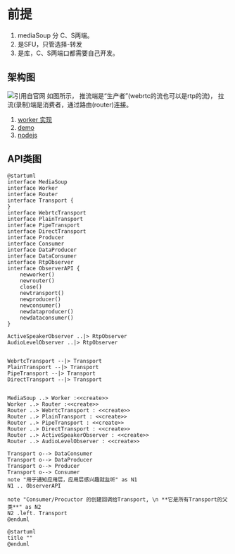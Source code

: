 # 前提
1. mediaSoup 分 C、S两端。  
1. 是SFU，只管选择-转发
1. 是库，C、S两端口都需要自己开发。

## 架构图
![引用自官网](https://mediasoup.org/images/mediasoup-v3-architecture-01.svg)
如图所示， 推流端是“生产者”(webrtc的流也可以是rtp的流)， 拉流(录制)端是消费者，通过路由(router)连接。
1. [worker 实现](./worker.md)
1. [demo](./demo.md)
1. [nodejs](./js.md)
## API类图
```plantuml
@startuml
interface MediaSoup
interface Worker
interface Router
interface Transport {
}
interface WebrtcTransport
interface PlainTransport
interface PipeTransport
interface DirectTransport
interface Producer
interface Consumer
interface DataProducer
interface DataConsumer
interface RtpObserver
interface ObserverAPI {
    newworker()
    newrouter()
    close()
    newtransport()
    newproducer()
    newconsumer()
    newdataproducer()
    newdataconsumer()
}

ActiveSpeakerObserver ..|> RtpObserver
AudioLevelObserver ..|> RtpObserver


WebrtcTransport --|> Transport
PlainTransport --|> Transport
PipeTransport --|> Transport
DirectTransport --|> Transport


MediaSoup ..> Worker :<<create>>
Worker ..> Router :<<create>>
Router ..> WebrtcTransport : <<create>>
Router ..> PlainTransport : <<create>>
Router ..> PipeTransport : <<create>>
Router ..> DirectTransport : <<create>>
Router ..> ActiveSpeakerObserver : <<create>>
Router ..> AudioLevelObserver : <<create>>

Transport o--> DataConsumer
Transport o--> DataProducer
Transport o--> Producer
Transport o--> Consumer
note "用于通知应用层，应用层感兴趣就监听" as N1
N1 .. ObserverAPI

note "Consumer/Procuctor 的创建回调给Transport, \n **它是所有Transport的父类**" as N2
N2 .left. Transport
@enduml
```
```plantuml
@startuml
title ""
@enduml
```
